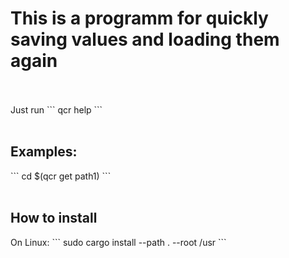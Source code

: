 <h1>This is a programm for quickly saving values and loading them again</h1>
<br></br>
Just run ```
qcr help
```
<br></br>
<h2>Examples:</h2>
```
cd $(qcr get path1)
```
<br><br>
<h2>How to install</h2>
On Linux: ```
sudo cargo install --path . --root /usr
```
